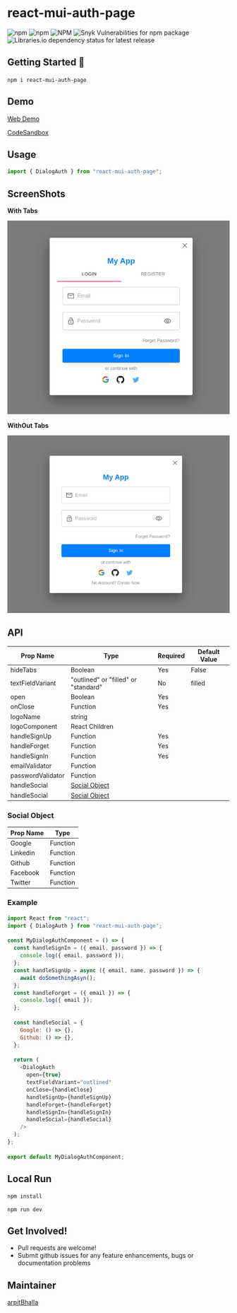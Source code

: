 # react-mui-auth-page

![npm](https://img.shields.io/npm/v/react-mui-auth-page?style=flat-square) ![npm](https://img.shields.io/npm/dm/react-mui-auth-page?style=flat-square) ![NPM](https://img.shields.io/npm/l/react-mui-auth-page?style=flat-square) ![Snyk Vulnerabilities for npm package](https://img.shields.io/snyk/vulnerabilities/npm/react-mui-auth-page?style=flat-square) ![Libraries.io dependency status for latest release](https://img.shields.io/librariesio/release/npm/react-mui-auth-page?style=flat-square)

## Getting Started :rocket:

`npm i react-mui-auth-page`

## Demo

[Web Demo](https://react-mui-auth-page.surge.sh)

[CodeSandbox](https://codesandbox.io/s/react-mui-auth-page-demo-i5yxe?file=/src/App.js)

## Usage

```js
import { DialogAuth } from "react-mui-auth-page";
```

## ScreenShots

**With Tabs**

<img src='./example/Dialog with Tabs.png'>

**WithOut Tabs**

<img src='./example/Dialog without Tabs.png'>

## API

| Prop Name         | Type                                 | Required | Default Value |
| ----------------- | ------------------------------------ | -------- | ------------- |
| hideTabs          | Boolean                              | Yes      | False         |
| textFieldVariant  | "outlined" or "filled" or "standard" | No       | filled        |
| open              | Boolean                              | Yes      |               |
| onClose           | Function                             | Yes      |               |
| logoName          | string                               |          |               |
| logoComponent     | React Children                       |          |               |
| handleSignUp      | Function                             | Yes      |
| handleForget      | Function                             | Yes      |
| handleSignIn      | Function                             | Yes      |
| emailValidator    | Function                             |
| passwordValidator | Function                             |
| handleSocial      | [Social Object](#Social-Object)      |
| handleSocial      | [Social Object](#Social-Object)      |

### Social Object

| Prop Name | Type     |
| --------- | -------- |
| Google    | Function |
| Linkedin  | Function |
| Github    | Function |
| Facebook  | Function |
| Twitter   | Function |

### Example

```js
import React from "react";
import { DialogAuth } from "react-mui-auth-page";

const MyDialogAuthComponent = () => {
  const handleSignIn = ({ email, password }) => {
    console.log({ email, password });
  };
  const handleSignUp = async ({ email, name, password }) => {
    await doSomethingAsyn();
  };
  const handleForget = ({ email }) => {
    console.log({ email });
  };

  const handleSocial = {
    Google: () => {},
    Github: () => {},
  };

  return (
    <DialogAuth
      open={true}
      textFieldVariant="outlined"
      onClose={handleClose}
      handleSignUp={handleSignUp}
      handleForget={handleForget}
      handleSignIn={handleSignIn}
      handleSocial={handleSocial}
    />
  );
};

export default MyDialogAuthComponent;
```

## Local Run

```
npm install
```

```
npm run dev
```

## Get Involved!

- Pull requests are welcome!
- Submit github issues for any feature enhancements, bugs or documentation problems

## Maintainer

[arpitBhalla](https://github.com/arpitbhalla)
